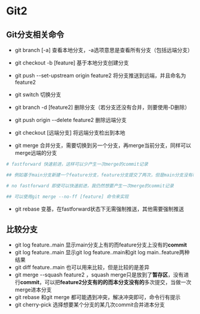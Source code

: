 # Git2

## Git分支相关命令

* git branch [-a] 查看本地分支，-a选项意思是查看所有分支（包括远端分支）
* git checkout -b [feature] 基于本地分支创建分支
* git push --set-upstream origin feature2 将分支推送到远端，并且命名为feature2
* git switch 切换分支
* git branch -d [feature2] 删除分支（若分支还没有合并，则要使用-D删除）
* git push origin --delete feature2 删除远端分支
* git checkout [远端分支] 将远端分支检出到本地

* git merge 合并分支，需要切换到另一个分支，再merge当前分支，同样可以merge远端的分支

```python
# fastforward 快速前进，这样可以少产生一次merge的commit记录

## 例如基于main分支新建一个feature分支，feature分支提交了两次，但是main分支没有改变，这个时候只需要main分支向前移动两步即可，因为两个分支没有分叉。

# no fastforward 即使可以快速前进，我仍然想要产生一次merge的commit记录

## 可以使用git merge --no-ff [feature] 命令来实现
```

* git rebase 变基，在fastforward状态下无需强制推送，其他需要强制推送

## 比较分支

* git log feature..main 显示main分支上有的而feature分支上没有的**commit**
* git log feature..main 显示git log feature..main和git log main..feature两种结果
* git diff feature..main 也可以用来比较，但是比较的是差异
* git merge --squash feature2 ，squash merge只是放到了**暂存区**，没有进行**commit**，可以把**feature2分支有的的而本分支没有的**多次提交，当做一次merge进本分支
* git rebase 和git merge 都可能遇到冲突，解决冲突即可，命令行有提示
* git cherry-pick 选择想要某个分支的某几次commit合并进本分支



